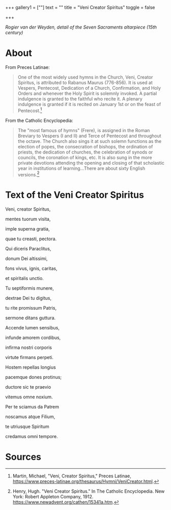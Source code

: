 +++
gallery1 = [""]
text = ""
title = "Veni Creator Spiritus"
toggle = false

+++

_Rogier van der Weyden, detail of the Seven Sacraments altarpiece (15th century)_

# About 

From Preces Latinae: 

> One of the most widely used hymns in the Church, Veni, Creator Spiritus, is attributed to Rabanus Maurus (776-856). It is used at Vespers, Pentecost, Dedication of a Church, Confirmation, and Holy Orders and whenever the Holy Spirit is solemnly invoked. A partial indulgence is granted to the faithful who recite it. A plenary indulgence is granted if it is recited on January 1st or on the feast of Pentecost.[^1]

From the Catholic Encyclopedia: 

> The "most famous of hymns" (Frere), is assigned in the Roman Breviary to Vespers (I and II) and Terce of Pentecost and throughout the octave. The Church also sings it at such solemn functions as the election of popes, the consecration of bishops, the ordination of priests, the dedication of churches, the celebration of synods or councils, the coronation of kings, etc. It is also sung in the more private devotions attending the opening and closing of that scholastic year in institutions of learning...There are about sixty English versions.[^2]

# Text of the Veni Creator Spiritus

Veni, creator Spiritus,

mentes tuorum visita,

imple superna gratia,

quae tu creasti, pectora.


Qui diceris Paraclitus,

donum Dei altissimi,

fons vivus, ignis, caritas,

et spiritalis unctio.


Tu septiformis munere,

dextrae Dei tu digitus,

tu rite promissum Patris,

sermone ditans guttura.


Accende lumen sensibus,

infunde amorem cordibus,

infirma nostri corporis

virtute firmans perpeti.


Hostem repellas longius

pacemque dones protinus;

ductore sic te praevio

vitemus omne noxium.


Per te sciamus da Patrem

noscamus atque Filium,

te utriusque Spiritum

credamus omni tempore.

# Sources 

[^1]: Martin, Michael, "Veni, Creator Spiritus," Preces Latinae, https://www.preces-latinae.org/thesaurus/Hymni/VeniCreator.html.

[^2]: Henry, Hugh. "Veni Creator Spiritus." In The Catholic Encyclopedia. New York: Robert Appleton Company, 1912. https://www.newadvent.org/cathen/15341a.htm.

